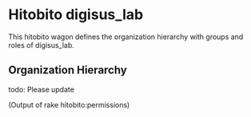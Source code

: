 # Hitobito digisus_lab


This hitobito wagon defines the organization hierarchy with groups and roles of digisus_lab.


## Organization Hierarchy

todo: Please update



(Output of rake hitobito:permissions)

